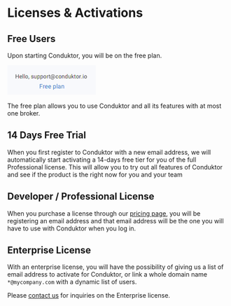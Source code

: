 # Licenses & Activations

## Free Users

Upon starting Conduktor, you will be on the free plan. 

![](../.gitbook/assets/image%20%286%29.png)

The free plan allows you to use Conduktor and all its features with at most one broker. 

## 14 Days Free Trial

When you first register to Conduktor with a new email address, we will automatically start activating a 14-days free tier for you of the full Professional license. This will allow you to try out all features of Conduktor and see if the product is the right now for you and your team

## Developer / Professional License

When you purchase a license through our [pricing page](https://www.conduktor.io/pricing), you will be registering an email address and that email address will be the one you will have to use with Conduktor when you log in. 

## Enterprise License

With an enterprise license, you will have the possibility of giving us a list of email address to activate for Conduktor, or link a whole domain name `*@mycompany.com` with a dynamic list of users.

Please [contact us](https://www.conduktor.io/contact) for inquiries on the Enterprise license. 

